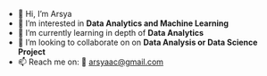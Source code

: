 - 👋 Hi, I’m Arsya
- 👀 I’m interested in **Data Analytics and Machine Learning**
- 🌱 I’m currently learning in depth of **Data Analytics**
- 💞️ I’m looking to collaborate on on **Data Analysis or Data Science Project**
- 📫 Reach me on: 📧 arsyaac@gmail.com

<!---
arsyac/arsyac is a ✨ special ✨ repository because its `README.md` (this file) appears on your GitHub profile.
You can click the Preview link to take a look at your changes.
--->
